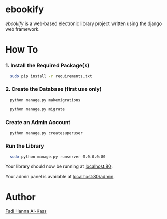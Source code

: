 # ebookify
<i>ebookify</i> is a web-based electronic library project written using the django web framework.

# How To

### 1. Install the Required Package(s)
```bash
  sudo pip install -r requirements.txt
```

### 2. Create the Database (first use only)
```bash
  python manage.py makemigrations
  
  python manage.py migrate
```

### Create an Admin Account
```bash
  python manage.py createsuperuser
```

### Run the Library
```bash
  sudo python manage.py runserver 0.0.0.0:80
```
Your library should now be running at [localhost:80](http://localhost).

Your admin panel is available at [localhost:80/admin](http://localhost/admin).

# Author
[Fadi Hanna Al-Kass](http://github.com/alkass)
